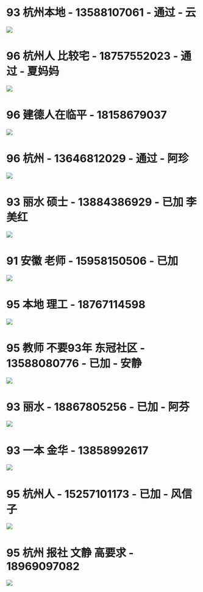 # 93 杭州本地 - 13588107061 - 通过 - 云
![](images/1.jpg)
# 96 杭州人 比较宅 - 18757552023 - 通过 - 夏妈妈
![](images/2.jpg)
# 96 建德人在临平 - 18158679037
![](images/3.jpg)
# 96 杭州 - 13646812029 - 通过 - 阿珍
![](images/4.jpg)
# 93 丽水 硕士 - 13884386929 - 已加 李美红
![](images/5.jpg)
# 91 安徽 老师 - 15958150506 - 已加
![](images/7.jpg)
# 95 本地 理工 - 18767114598
![](images/8.jpg)
# 95 教师 不要93年 东冠社区 - 13588080776 - 已加 - 安静
![](images/9.jpg)
# 93 丽水 - 18867805256 - 已加 - 阿芬
![](images/10.jpg)
# 93 一本 金华 - 13858992617
![](images/11.jpg)
# 95 杭州人 - 15257101173 - 已加 - 风信子
![](images/12.jpg)
# 95 杭州 报社 文静 高要求 - 18969097082
![](images/13.jpg)